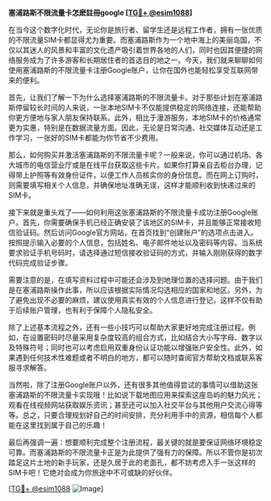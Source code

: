 **塞浦路斯不限流量卡怎麽註冊google [[TG💪+ @esim1088](https://t.me/s/esim1088)]**

在当今这个数字化时代，无论你是旅行者、留学生还是远程工作者，拥有一张优质的不限流量SIM卡都显得尤为重要。而塞浦路斯作为一个地中海上的美丽岛国，不仅以其迷人的风景和丰富的文化遗产吸引着世界各地的人们，同时也因其便捷的网络服务成为了许多游客和长期居住者的首选目的地之一。今天，我们就来聊聊如何使用塞浦路斯的不限流量卡注册Google账户，让你在国外也能轻松享受互联网带来的便利。

首先，让我们了解一下为什么选择塞浦路斯的不限流量卡。对于那些计划在塞浦路斯停留较长时间的人来说，一张本地SIM卡不仅能提供稳定的网络连接，还能帮助你更方便地与家人朋友保持联系。此外，相比于漫游服务，本地SIM卡的价格通常更为实惠，特别是在数据流量方面。因此，无论是日常沟通、社交媒体互动还是工作学习，一张好的SIM卡都能为你节省不少费用。

那么，如何购买并激活塞浦路斯的不限流量卡呢？一般来说，你可以通过机场、各大城市的电信营业厅或是在线平台获取这些卡片。如果你打算亲自去柜台办理，记得带上护照等有效身份证件，以便工作人员核实你的身份信息。而在网上订购时，则需要填写相关个人信息，并确保地址准确无误，这样才能顺利收到快递过来的SIM卡。

接下来就是重头戏了——如何利用这张塞浦路斯的不限流量卡成功注册Google账户。首先，你需要确保手机已经正确安装了该地区的SIM卡，并且能够正常接收短信验证码。然后访问Google官方网站，在首页找到“创建账户”的选项点击进入。按照提示输入必要的个人信息，包括姓名、电子邮件地址以及密码等内容。当系统要求验证手机号码时，请选择通过短信接收验证码的方式，并输入刚刚获得的数字代码完成验证步骤。

需要注意的是，在填写资料过程中可能还会涉及到地理位置的选择问题。由于我们是在塞浦路斯操作此事，所以应该根据实际情况勾选相应的国家和地区。另外，为了避免出现不必要的麻烦，建议使用真实有效的个人信息进行登记，这样不仅有助于后续账户管理，也有利于保障个人隐私安全。

除了上述基本流程之外，还有一些小技巧可以帮助大家更好地完成注册过程。例如，在设置密码时尽量采用复杂度较高的组合方式，比如结合大小写字母、数字以及特殊符号；同时也可以考虑启用双重身份认证功能以增强账户安全性。此外，如果遇到任何技术性难题或者不明白的地方，都可以随时查阅官方帮助文档或联系客服寻求解答。

当然啦，除了注册Google账户以外，还有很多其他值得尝试的事情可以借助这张塞浦路斯的不限流量卡实现哦！比如说下载地图应用来探索这座岛屿的魅力风光；观看在线视频网站获取娱乐资讯；甚至还可以加入社交平台与其他用户交流心得等等。总之，只要合理规划好自己的时间安排，充分利用手中的资源，相信每个人都能在这里找到属于自己的乐趣！

最后再强调一遍：想要顺利完成整个注册流程，最关键的就是要保证网络环境稳定可靠。而塞浦路斯的不限流量卡正是为此提供了强有力的保障。所以不管你是初次踏足这片土地的新手玩家，还是久居于此的老面孔，都不妨考虑入手一张这样的SIM卡吧！它绝对会成为你旅途中不可或缺的好伙伴。

[[TG💪+ @esim1088](https://t.me/s/esim1088) ![Image](https://i.postimg.cc/4NQfJmqS/Snipaste-2025-05-13-00-14-12.png)]